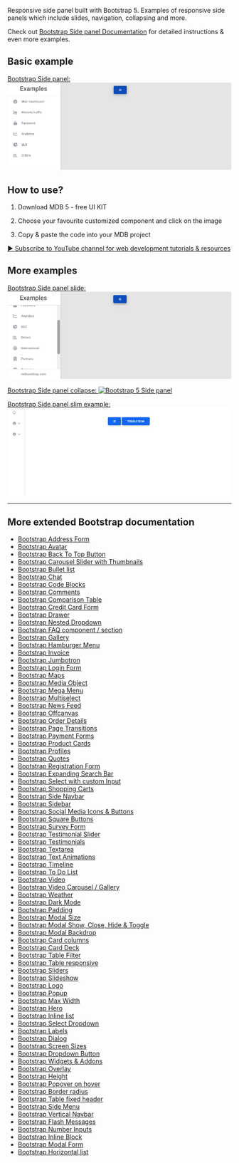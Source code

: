 
Responsive side panel built with Bootstrap 5. Examples of responsive side panels which include slides, navigation, collapsing and more.

Check out [Bootstrap Side panel Documentation](https://mdbootstrap.com/docs/standard/extended/side-panel/) for detailed instructions & even more examples.

## Basic example

[Bootstrap Side panel:
![Bootstrap 5 Side panel](/assets/basic-example.png)](https://mdbootstrap.com/docs/standard/extended/side-panel/#section-basic-example)


## How to use?

1. Download MDB 5 - free UI KIT

2. Choose your favourite customized component and click on the image

3. Copy & paste the code into your MDB project

[▶️ Subscribe to YouTube channel for web development tutorials & resources](https://www.youtube.com/MDBootstrap?sub_confirmation=1)

## More examples

[Bootstrap Side panel slide:
![Bootstrap 5 Side panel](/assets/slide.png)](https://mdbootstrap.com/docs/standard/extended/side-panel/#section-slide)

[Bootstrap Side panel collapse:
![Bootstrap 5 Side panel](/assets/ncollapse.png)](https://mdbootstrap.com/docs/standard/extended/side-panel/#section-collapse)

[Bootstrap Side panel slim example:
![Bootstrap 5 Side panel](/assets/slim-example.png)](https://mdbootstrap.com/docs/standard/extended/side-panel/#section-slim-example)

___

## More extended Bootstrap documentation

<ul>
<li><a href="https://mdbootstrap.com/docs/standard/extended/bootstrap-address-form/">Bootstrap Address Form</a></li>
<li><a href="https://mdbootstrap.com/docs/standard/extended/avatar/">Bootstrap Avatar</a></li>
<li><a href="https://mdbootstrap.com/docs/standard/extended/back-to-top/">Bootstrap Back To Top Button</a></li>
<li><a href="https://mdbootstrap.com/docs/standard/extended/carousel-with-thumbnails/">Bootstrap Carousel Slider with Thumbnails</a></li>
<li><a href="https://mdbootstrap.com/docs/standard/extended/bullet-list/">Bootstrap Bullet list</a></li>
<li><a href="https://mdbootstrap.com/docs/standard/extended/chat/">Bootstrap Chat</a></li>
<li><a href="https://mdbootstrap.com/docs/standard/extended/code/">Bootstrap Code Blocks</a></li>
<li><a href="https://mdbootstrap.com/docs/standard/extended/comments/">Bootstrap Comments</a></li>
<li><a href="https://mdbootstrap.com/docs/standard/extended/bootstrap-comparison-table/">Bootstrap Comparison Table</a></li>
<li><a href="https://mdbootstrap.com/docs/standard/extended/credit-card/">Bootstrap Credit Card Form</a></li>
<li><a href="https://mdbootstrap.com/docs/standard/extended/drawer/">Bootstrap Drawer</a></li>
<li><a href="https://mdbootstrap.com/docs/standard/extended/dropdown-multilevel/">Bootstrap Nested Dropdown</a></li>
<li><a href="https://mdbootstrap.com/docs/standard/extended/faq/">Bootstrap FAQ component / section</a></li>
<li><a href="https://mdbootstrap.com/docs/standard/extended/gallery/">Bootstrap Gallery</a></li>
<li><a href="https://mdbootstrap.com/docs/standard/extended/hamburger-menu/">Bootstrap Hamburger Menu</a></li>
<li><a href="https://mdbootstrap.com/docs/standard/extended/bootstrap-invoice/">Bootstrap Invoice</a></li>
<li><a href="https://mdbootstrap.com/docs/standard/extended/jumbotron/">Bootstrap Jumbotron</a></li>
<li><a href="https://mdbootstrap.com/docs/standard/extended/login/">Bootstrap Login Form</a></li>
<li><a href="https://mdbootstrap.com/docs/standard/extended/maps/">Bootstrap Maps</a></li>
<li><a href="https://mdbootstrap.com/docs/standard/extended/media-object/">Bootstrap Media Object</a></li>
<li><a href="https://mdbootstrap.com/docs/standard/extended/mega-menu/">Bootstrap Mega Menu</a></li> 
<li><a href="https://mdbootstrap.com/docs/standard/extended/multiselect/">Bootstrap Multiselect</a></li> 
<li><a href="https://mdbootstrap.com/docs/standard/extended/news-feed/">Bootstrap News Feed</a></li> 
<li><a href="https://mdbootstrap.com/docs/standard/extended/offcanvas/">Bootstrap Offcanvas</a></li> 
<li><a href="https://mdbootstrap.com/docs/standard/extended/order-details/">Bootstrap Order Details</a></li> 
<li><a href="https://mdbootstrap.com/docs/standard/extended/page-transitions/">Bootstrap Page Transitions</a></li> 
<li><a href="https://mdbootstrap.com/docs/standard/extended/payment-forms/">Bootstrap Payment Forms</a></li> 
<li><a href="https://mdbootstrap.com/docs/standard/extended/product-cards/">Bootstrap Product Cards</a></li> 
<li><a href="https://mdbootstrap.com/docs/standard/extended/profiles/">Bootstrap Profiles</a></li>  
<li><a href="https://mdbootstrap.com/docs/standard/extended/quotes/">Bootstrap Quotes</a></li> 
<li><a href="https://mdbootstrap.com/docs/standard/extended/registration/">Bootstrap Registration Form</a></li> 
<li><a href="https://mdbootstrap.com/docs/standard/extended/search-expanding/">Bootstrap Expanding Search Bar</a></li> 
<li><a href="https://mdbootstrap.com/docs/standard/extended/select-with-custom-input//">Bootstrap Select with custom Input</a></li> 
<li><a href="https://mdbootstrap.com/docs/standard/extended/shopping-carts/">Bootstrap Shopping Carts</a></li> 
<li><a href="https://mdbootstrap.com/docs/standard/extended/side-navbar/">Bootstrap Side Navbar</a></li>  
<li><a href="https://mdbootstrap.com/docs/standard/extended/sidebar/">Bootstrap Sidebar</a></li>  
<li><a href="https://mdbootstrap.com/docs/standard/extended/social-media/">Bootstrap Social Media Icons & Buttons</a></li>  
<li><a href="https://mdbootstrap.com/docs/standard/extended/square-buttons/">Bootstrap Square Buttons</a></li>  
<li><a href="https://mdbootstrap.com/docs/standard/extended/bootstrap-survey-form/">Bootstrap Survey Form</a></li>  
<li><a href="https://mdbootstrap.com/docs/standard/extended/testimonial-slider/">Bootstrap Testimonial Slider</a></li>  
<li><a href="https://mdbootstrap.com/docs/standard/extended/testimonials/">Bootstrap Testimonials</a></li>  
<li><a href="https://mdbootstrap.com/docs/standard/extended/textarea/">Bootstrap Textarea</a></li>  
<li><a href="https://mdbootstrap.com/docs/standard/extended/css-text-animations/">Bootstrap Text Animations</a></li> 
<li><a href="https://mdbootstrap.com/docs/standard/extended/timeline/">Bootstrap Timeline</a></li>  
<li><a href="https://mdbootstrap.com/docs/standard/extended/to-do-list/">Bootstrap To Do List</a></li>  
<li><a href="https://mdbootstrap.com/docs/standard/extended/video/">Bootstrap Video</a></li>
<li><a href="https://mdbootstrap.com/docs/standard/extended/video-carousel/">Bootstrap Video Carousel / Gallery</a></li>  
<li><a href="https://mdbootstrap.com/docs/standard/extended/weather/">Bootstrap Weather</a></li> 
<li><a href="https://mdbootstrap.com/docs/standard/extended/dark-mode/">Bootstrap Dark Mode</a></li> 
<li><a href="https://mdbootstrap.com/docs/standard/extended/padding/">Bootstrap Padding</a></li> 
<li><a href="https://mdbootstrap.com/docs/standard/extended/modal-size/">Bootstrap Modal Size</a></li> 
<li><a href="https://mdbootstrap.com/docs/standard/extended/modal-methods/">Bootstrap Modal Show, Close, Hide & Toggle</a></li> 
<li><a href="https://mdbootstrap.com/docs/standard/extended/modal-backdrop/">Bootstrap Modal Backdrop</a></li> 
<li><a href="https://mdbootstrap.com/docs/standard/extended/card-columns/">Bootstrap Card columns</a></li> 
<li><a href="https://mdbootstrap.com/docs/standard/extended/card-deck/">Bootstrap Card Deck</a></li> 
<li><a href="https://mdbootstrap.com/docs/standard/extended/table-filter/">Bootstrap Table Filter</a></li> 
<li><a href="https://mdbootstrap.com/docs/standard/extended/table-responsive/">Bootstrap Table responsive</a></li> 
<li><a href="https://mdbootstrap.com/docs/standard/extended/slider/">Bootstrap Sliders</a></li> 
<li><a href="https://mdbootstrap.com/docs/standard/extended/slideshow/">Bootstrap Slideshow</a></li> 
<li><a href="https://mdbootstrap.com/docs/standard/extended/logo/">Bootstrap Logo</a></li> 
<li><a href="https://mdbootstrap.com/docs/standard/extended/popup/">Bootstrap Popup</a></li> 
<li><a href="https://mdbootstrap.com/docs/standard/extended/max-width/">Bootstrap Max Width</a></li> 
<li><a href="https://mdbootstrap.com/docs/standard/extended/hero/">Bootstrap Hero</a></li> 
<li><a href="https://mdbootstrap.com/docs/standard/extended/inline-list/">Bootstrap Inline list</a></li> 
<li><a href="https://mdbootstrap.com/docs/standard/extended/select-dropdown/">Bootstrap Select Dropdown</a></li> 
<li><a href="https://mdbootstrap.com/docs/standard/extended/labels/">Bootstrap Labels</a></li> 
<li><a href="https://mdbootstrap.com/docs/standard/extended/dialog/">Bootstrap Dialog</a></li> 
<li><a href="https://mdbootstrap.com/docs/standard/extended/screen-sizes/">Bootstrap Screen Sizes</a></li> 
<li><a href="https://mdbootstrap.com/docs/standard/extended/dropdown-button/">Bootstrap Dropdown Button</a></li> 
<li><a href="https://mdbootstrap.com/docs/standard/extended/widgets/">Bootstrap Widgets & Addons</a></li> 
<li><a href="https://mdbootstrap.com/docs/standard/extended/overlay/">Bootstrap Overlay</a></li> 
<li><a href="https://mdbootstrap.com/docs/standard/extended/height/">Bootstrap Height</a></li> 
<li><a href="https://mdbootstrap.com/docs/standard/extended/popover-on-hover/">Bootstrap Popover on hover</a></li> 
<li><a href="https://mdbootstrap.com/docs/standard/extended/border-radius/">Bootstrap Border radius</a></li> 
<li><a href="https://mdbootstrap.com/docs/standard/extended/table-fixed-header/">Bootstrap Table fixed header</a></li> 
<li><a href="https://mdbootstrap.com/docs/standard/extended/side-menu/">Bootstrap Side Menu</a></li> 
<li><a href="https://mdbootstrap.com/docs/standard/extended/vertical-navbar/">Bootstrap Vertical Navbar</a></li> 
<li><a href="https://mdbootstrap.com/docs/standard/extended/flash-messages">Bootstrap Flash Messages</a></li> 
<li><a href="https://mdbootstrap.com/docs/standard/extended/number-inputs/">Bootstrap Number Inputs</a></li> 
<li><a href="https://mdbootstrap.com/docs/standard/extended/inline-block/">Bootstrap Inline Block</a></li> 
<li><a href="https://mdbootstrap.com/docs/standard/extended/modal-form/">Bootstrap Modal Form</a></li> 
<li><a href="https://mdbootstrap.com/docs/standard/extended/horizontal-list/">Bootstrap Horizontal list</a></li> 

</ul>

